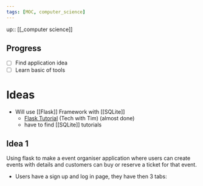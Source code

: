 ```yaml
---
tags: [MOC, computer_science]
---
```

up:: [[_computer science]]
## Progress
- [ ] Find application idea
- [ ] Learn basic of tools
# Ideas
- Will use [[Flask]] Framework with [[SQLite]]
	- [Flask Tutorial](https://youtube.com/playlist?list=PLzMcBGfZo4-n4vJJybUVV3Un_NFS5EOgX) (Tech with Tim) (almost done)
	- have to find [[SQLite]] tutorials 

## Idea 1
Using flask to make a event organiser application where users can create events with details and customers can buy or reserve a ticket for that event.
- Users have a sign up and log in page, they have then 3 tabs:
